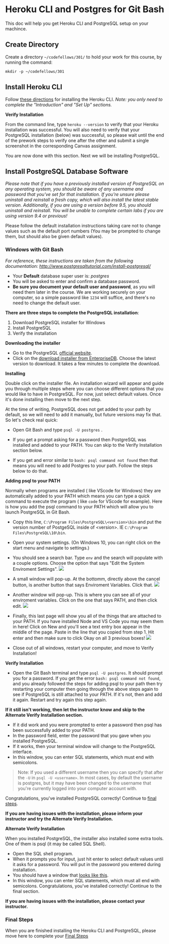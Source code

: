 # Heroku CLI and Postgres for Git Bash

This doc will help you get Heroku CLI and PostgreSQL setup on your machince. 

## Create Directory

Create a directory `~/codefellows/301/` to hold your work for this course, by running the command:
```
mkdir -p ~/codefellows/301
```

## Install Heroku CLI

Follow [these directions](https://devcenter.heroku.com/articles/getting-started-with-nodejs#introduction) for installing the Heroku CLI. *Note: you only need to complete the "Introduction" and "Set Up" sections.*

**Verify Installation**

From the command line, type `heroku --version` to verify that your Heroku installation was successful. You will also need to verify that your PostgreSQL installation (below) was successful, so please wait until the end of the prework steps to verify one after the other and submit a single screenshot in the corresponding Canvas assignment.

You are now done with this section. Next we will be installing PostgreSQL.

## Install PostgreSQL Database Software
*Please note that if you have a previously installed version of PostgreSQL on any operating system, you should be aware of any username and password that you've set for that installation. If you're unsure please uninstall and reinstall a fresh copy, which will also install the latest stable version. Additionally, if you are using a version before 9.5, you should uninstall and reinstall. You will be unable to complete certain labs if you are using version 9.4 or previous!*

Please follow the default installation instructions taking care not to change values such as the default port numbers (You may be prompted to change them, but should also be given default values).

### Windows with Git Bash

*For reference, these instructions are taken from the following documentation: http://www.postgresqltutorial.com/install-postgresql/*

- Your **Default** database super user is: *postgres*
- You will be asked to enter and confirm a database password.
- **Be sure you document your default user and password**, as you will need them later in the course. We are working securely on your computer, so a simple password like `1234` will suffice, and there's no need to change the default user.

**There are three steps to complete the PostgreSQL installation**:

1. Download PostgreSQL installer for Windows
1. Install PostgreSQL
1. Verify the installation

**Downloading the installer**

- Go to the PostgreSQL [official website](http://www.postgresql.org/download/windows/).
- Click on the [download installer from EnterpriseDB](https://www.enterprisedb.com/downloads/postgres-postgresql-downloads#windows). Choose the latest version to download. It takes a few minutes to complete the download.

**Installing**

Double click on the installer file. An installation wizard will appear and guide you through multiple steps where you can choose different options that you would like to have in PostgreSQL. For now, just select default values. Once it's done installing then move to the next step.

At the time of writing, PostgreSQL does not get added to your path by default, so we will need to add it manually, but future versions may fix that. So let's check real quick:

- Open Git Bash and type `psql -U postgres` .
- If you get a prompt asking for a password then PostgreSQL was installed and added to your PATH. You can skip to the Verify Installation section below.

- If you get and error similar to `bash: psql command not found` then that means you will need to add Postgres to your path. Follow the steps below to do that.

**Adding psql to your PATH**

Normally when programs are installed ( like VScode for Windows) they are automatically added to your PATH which means you can type a quick command to execute the program ( like `code` for VScode for example). Here is how you add the psql command to your PATH which will allow you to launch PostgreSQL in Git Bash.

- Copy this line, `C:\Program Files\PostgreSQL\<version>\bin` and put the version number of PostgeSQL inside of \<version\>. IE `C:\Program Files\PostgreSQL\10\bin`.
- Open your system settings. (On Windows 10, you can right click on the start menu and navigate to settings.)

- You should see a search bar. Type `env` and the search will populate with a couple options. Choose the option that says "Edit the System Enviroment Settings".
![](https://i.imgur.com/ZT7xvD9.png)

- A small window will pop-up. At the bottomm, directly above the cancel button, is another button that says Enviroment Variables. Click that.
![](https://i.imgur.com/IjkiSrk.png)

- Another window will pop-up. This is where you can see all of your enviroment variables. Click on the one that says PATH, and then click edit.
![](https://i.imgur.com/t25DE7n.png)

- Finally, this last page will show you all of the things that are attached to your PATH. If you have installed Node and VS Code you may seem them in here! Click on New and you'll see a text entry box appear in the middle of the page. Paste in the line that you copied from step 1. Hit enter and then make sure to click Okay on all 3 previous boxes!
![](https://i.imgur.com/1RmmVdh.png)
 
- Close out of all windows, restart your computer, and move to Verify Installation!


**Verify Installation**

- Open the Git  Bash terminal and type `psql -U postgres`. It should prompt you for a password. If you get the error `bash: psql command not found`, and you already followed the steps for adding psql to your path then try restarting your computer then going through the above steps again to see if PostgreSQL is still attached to your PATH. If it's not, then and add it again. Restart and try again this step again. 

**If it still isn't working, then let the instructor know and skip to the Alternate Verify Installation section.**

- If it did work and you were prompted to enter a password then psql has been successfully added to your PATH.  
- In the password field, enter the password that you gave when you installed PostgreSQL.
- If it works, then your terminal window will change to the PostgreSQL interface.
- In this window, you can enter SQL statements, which must end with semicolons. 

> Note: If you used a different username then you can specify that after the `-U` in `psql -U <username>`. In most cases, by default the username is postgres, but it may have been changed to the username that you're currently logged into your computer account with. 

Congratulations, you've installed PostgreSQL correctly! Continue to [final steps](#final-steps).

**If you are having issues with the installation, please inform your instructor and try the Alternate Verify Installation.**

**Alternate Verify Installation**

When you installed PostgreSQL, the installer also installed some extra tools. One of them is psql (it may be called SQL Shell).

- Open the SQL shell program.
- When it prompts you for input, just hit enter to select default values until it asks for a password. You will put in the password you entered during installation.
- You should have a window that [looks like this](http://www.postgresqltutorial.com/wp-content/uploads/2012/08/psql.png).
- In this window, you can enter SQL statements, which must all end with semicolons. Congratulations, you've installed correctly! Continue to the final section.

**If you are having issues with the installation, please contact your instructor.**

### <a id="final-steps">Final Steps</a>

When you are finished installing the Heroku CLI and PostgreSQL, please move here to complete your [Final Steps](../final_steps.md)
